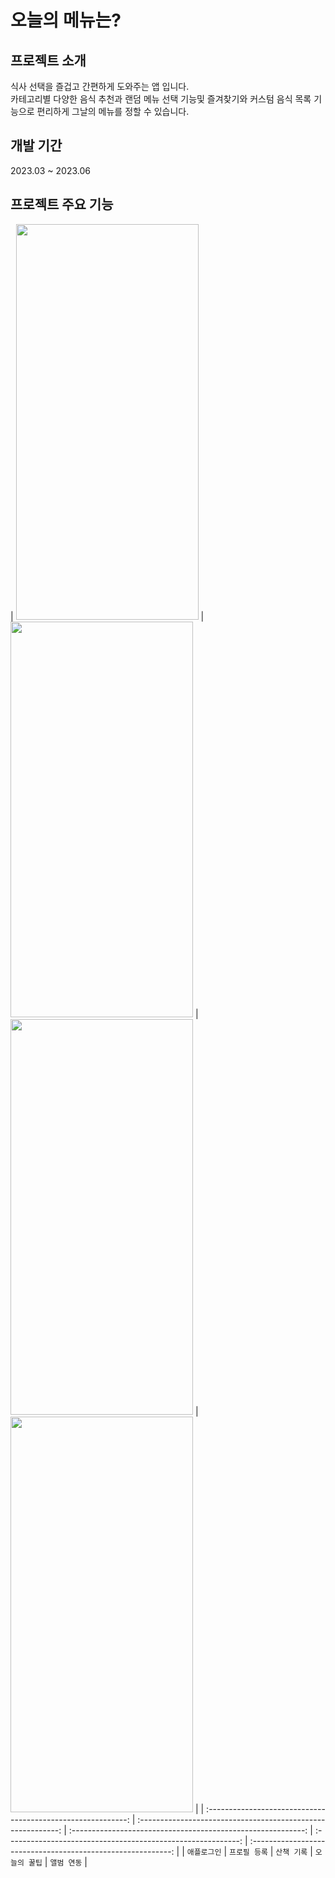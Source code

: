 # 오늘의 메뉴는?

## 프로젝트 소개
식사 선택을 즐겁고 간편하게 도와주는 앱 입니다.  
카테고리별 다양한 음식 추천과 랜덤 메뉴 선택 기능및 즐겨찾기와 커스텀 음식 목록 기능으로 편리하게 그날의 메뉴를 정할 수 있습니다.

## 개발 기간
2023.03 ~ 2023.06

## 프로젝트 주요 기능
| <img width="292" height="633" src="https://github.com/LMelloNia/WhatIsTodaysMenu/assets/96280575/7f00b64d-b313-4dfd-a594-2363c9df5e5f"> | <img width="292" height="633" src="https://github.com/LMelloNia/WhatIsTodaysMenu/assets/96280575/7f00b64d-b313-4dfd-a594-2363c9df5e5f"> | <img width="292" height="633" src="https://github.com/LMelloNia/WhatIsTodaysMenu/assets/96280575/7f00b64d-b313-4dfd-a594-2363c9df5e5f"> | <img width="292" height="633" src="https://github.com/LMelloNia/WhatIsTodaysMenu/assets/96280575/7f00b64d-b313-4dfd-a594-2363c9df5e5f"> | 
| :----------------------------------------------------------: | :----------------------------------------------------------: | :----------------------------------------------------------: | :----------------------------------------------------------: | :----------------------------------------------------------: |
|  `애플로그인`   |  `프로필 등록`  | `산책 기록`  | `오늘의 꿀팁` | `앨범 연동` |
